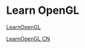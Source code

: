 # Learn OpenGL

[LearnOpenGL](https://learnopengl.com/)

[LearnOpenGL CN](https://learnopengl-cn.github.io/)